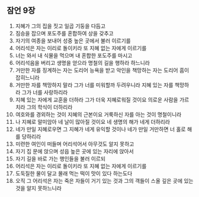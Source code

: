 ## 잠언 9장

1. 지혜가 그의 집을 짓고 일곱 기둥을 다듬고
2. 짐승을 잡으며 포도주를 혼합하여 상을 갖추고
3. 자기의 여종을 보내어 성중 높은 곳에서 불러 이르기를
4. 어리석은 자는 이리로 돌이키라 또 지혜 없는 자에게 이르기를
5. 너는 와서 내 식물을 먹으며 내 혼합한 포도주를 마시고
6. 어리석음을 버리고 생명을 얻으라 명철의 길을 행하라 하느니라
7. 거만한 자를 징계하는 자는 도리어 능욕을 받고 악인을 책망하는 자는 도리어 흠이 잡히느니라
8. 거만한 자를 책망하지 말라 그가 너를 미워할까 두려우니라 지혜 있는 자를 책망하라 그가 너를 사랑하리라
9. 지혜 있는 자에게 교훈을 더하라 그가 더욱 지혜로워질 것이요 의로운 사람을 가르치라 그의 학식이 더하리라
10. 여호와를 경외하는 것이 지혜의 근본이요 거룩하신 자를 아는 것이 명철이니라
11. 나 지혜로 말미암아 네 날이 많아질 것이요 네 생명의 해가 네게 더하리라
12. 네가 만일 지혜로우면 그 지혜가 네게 유익할 것이나 네가 만일 거만하면 너 홀로 해를 당하리라
13. 미련한 여인이 떠들며 어리석어서 아무것도 알지 못하고
14. 자기 집 문에 앉으며 성읍 높은 곳에 있는 자리에 앉아서
15. 자기 길을 바로 가는 행인들을 불러 이르되
16. 어리석은 자는 이리로 돌이키라 또 지혜 없는 자에게 이르기를
17. 도둑질한 물이 달고 몰래 먹는 떡이 맛이 있다 하는도다
18. 오직 그 어리석은 자는 죽은 자들이 거기 있는 것과 그의 객들이 스올 깊은 곳에 있는 것을 알지 못하느니라